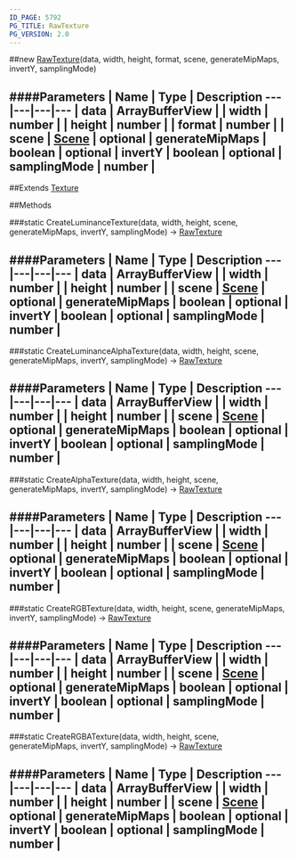 ```yaml
---
ID_PAGE: 5792
PG_TITLE: RawTexture
PG_VERSION: 2.0
---
```

##new [RawTexture](page.php?p=5792)(data, width, height, format, scene, generateMipMaps, invertY, samplingMode)

####Parameters
 | Name | Type | Description
---|---|---|---
 | data | ArrayBufferView | 
 | width | number | 
 | height | number | 
 | format | number | 
 | scene | [Scene](page.php?p=5725) | 
optional | generateMipMaps | boolean | 
optional | invertY | boolean | 
optional | samplingMode | number | 
---

##Extends [Texture](page.php?p=5790)


##Methods

###static CreateLuminanceTexture(data, width, height, scene, generateMipMaps, invertY, samplingMode) &rarr; [RawTexture](page.php?p=5792)

####Parameters
 | Name | Type | Description
---|---|---|---
 | data | ArrayBufferView | 
 | width | number | 
 | height | number | 
 | scene | [Scene](page.php?p=5725) | 
optional | generateMipMaps | boolean | 
optional | invertY | boolean | 
optional | samplingMode | number | 
---

###static CreateLuminanceAlphaTexture(data, width, height, scene, generateMipMaps, invertY, samplingMode) &rarr; [RawTexture](page.php?p=5792)

####Parameters
 | Name | Type | Description
---|---|---|---
 | data | ArrayBufferView | 
 | width | number | 
 | height | number | 
 | scene | [Scene](page.php?p=5725) | 
optional | generateMipMaps | boolean | 
optional | invertY | boolean | 
optional | samplingMode | number | 
---

###static CreateAlphaTexture(data, width, height, scene, generateMipMaps, invertY, samplingMode) &rarr; [RawTexture](page.php?p=5792)

####Parameters
 | Name | Type | Description
---|---|---|---
 | data | ArrayBufferView | 
 | width | number | 
 | height | number | 
 | scene | [Scene](page.php?p=5725) | 
optional | generateMipMaps | boolean | 
optional | invertY | boolean | 
optional | samplingMode | number | 
---

###static CreateRGBTexture(data, width, height, scene, generateMipMaps, invertY, samplingMode) &rarr; [RawTexture](page.php?p=5792)

####Parameters
 | Name | Type | Description
---|---|---|---
 | data | ArrayBufferView | 
 | width | number | 
 | height | number | 
 | scene | [Scene](page.php?p=5725) | 
optional | generateMipMaps | boolean | 
optional | invertY | boolean | 
optional | samplingMode | number | 
---

###static CreateRGBATexture(data, width, height, scene, generateMipMaps, invertY, samplingMode) &rarr; [RawTexture](page.php?p=5792)

####Parameters
 | Name | Type | Description
---|---|---|---
 | data | ArrayBufferView | 
 | width | number | 
 | height | number | 
 | scene | [Scene](page.php?p=5725) | 
optional | generateMipMaps | boolean | 
optional | invertY | boolean | 
optional | samplingMode | number | 
---
